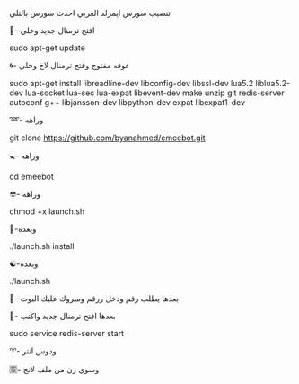 تنصيب سورس ايمرلد  العربي
احدث سورس بالتلي 

💠- افتح ترمنال جديد وخلي

sudo apt-get update

🌀- عوفه مفتوح وفتح ترمنال لاخ وخلي 

sudo apt-get install libreadline-dev libconfig-dev libssl-dev lua5.2 liblua5.2-dev lua-socket lua-sec lua-expat libevent-dev make unzip git redis-server autoconf g++ libjansson-dev libpython-dev expat libexpat1-dev

➿- وراهه 

git clone https://github.com/byanahmed/emeebot.git

🚼- وراهه

cd emeebot

☢- وراهه

chmod +x launch.sh

🔄-وبعده

./launch.sh install

☯-وبعده

./launch.sh

💟- بعدها يطلب رقم ودخل ررقم ومبروك عليك البوت 

🕎- بعدها افتح ترمنال جديد واكتب

sudo service redis-server start

♈️- ودوس انتر

🈳- وسوي رن من ملف لانج

